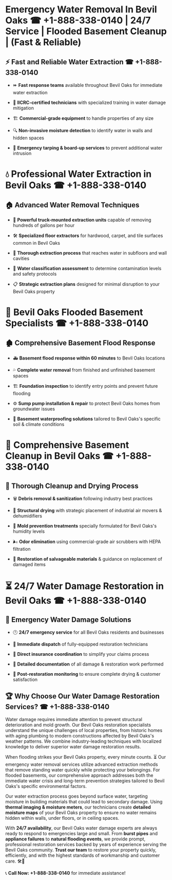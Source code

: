 # Emergency Water Removal In Bevil Oaks ☎ +1-888-338-0140 | 24/7 Service | Flooded Basement Cleanup | (Fast & Reliable)  

## ⚡ Fast and Reliable Water Extraction ☎ +1-888-338-0140  
- ⏩ **Fast response teams** available throughout Bevil Oaks for immediate water extraction  
- 🏅 **IICRC-certified technicians** with specialized training in water damage mitigation  
- 🏗️ **Commercial-grade equipment** to handle properties of any size  
- 🔍 **Non-invasive moisture detection** to identify water in walls and hidden spaces  
- 🛑 **Emergency tarping & board-up services** to prevent additional water intrusion  

# 💧 Professional Water Extraction in Bevil Oaks ☎ +1-888-338-0140  

## 🏠 Advanced Water Removal Techniques  
- 🚛 **Powerful truck-mounted extraction units** capable of removing hundreds of gallons per hour  
- 🛠️ **Specialized floor extractors** for hardwood, carpet, and tile surfaces common in Bevil Oaks  
- 📏 **Thorough extraction process** that reaches water in subfloors and wall cavities  
- 🧪 **Water classification assessment** to determine contamination levels and safety protocols  
- 📋 **Strategic extraction plans** designed for minimal disruption to your Bevil Oaks property  

# 🌊 Bevil Oaks Flooded Basement Specialists ☎ +1-888-338-0140  

## 🏚️ Comprehensive Basement Flood Response  
- 🚑 **Basement flood response within 60 minutes** to Bevil Oaks locations  
- 💦 **Complete water removal** from finished and unfinished basement spaces  
- 🏗️ **Foundation inspection** to identify entry points and prevent future flooding  
- ⚙️ **Sump pump installation & repair** to protect Bevil Oaks homes from groundwater issues  
- 🌱 **Basement waterproofing solutions** tailored to Bevil Oaks's specific soil & climate conditions  

# 🧹 Comprehensive Basement Cleanup in Bevil Oaks ☎ +1-888-338-0140  

## 🔄 Thorough Cleanup and Drying Process  
- 🗑️ **Debris removal & sanitization** following industry best practices  
- 💨 **Structural drying** with strategic placement of industrial air movers & dehumidifiers  
- 🦠 **Mold prevention treatments** specially formulated for Bevil Oaks's humidity levels  
- 🌬️ **Odor elimination** using commercial-grade air scrubbers with HEPA filtration  
- 🔧 **Restoration of salvageable materials** & guidance on replacement of damaged items  

# ⏳ 24/7 Water Damage Restoration in Bevil Oaks ☎ +1-888-338-0140  

## 🚀 Emergency Water Damage Solutions  
- 🕛 **24/7 emergency service** for all Bevil Oaks residents and businesses  
- 🚒 **Immediate dispatch** of fully-equipped restoration technicians  
- 🏦 **Direct insurance coordination** to simplify your claims process  
- 📜 **Detailed documentation** of all damage & restoration work performed  
- 🔎 **Post-restoration monitoring** to ensure complete drying & customer satisfaction  

## 🏆 Why Choose Our Water Damage Restoration Services? ☎ +1-888-338-0140  
Water damage requires immediate attention to prevent structural deterioration and mold growth. Our Bevil Oaks restoration specialists understand the unique challenges of local properties, from historic homes with aging plumbing to modern constructions affected by Bevil Oaks's weather patterns. We combine industry-leading techniques with localized knowledge to deliver superior water damage restoration results.  

When flooding strikes your Bevil Oaks property, every minute counts. ⏳ Our emergency water removal services utilize advanced extraction methods that remove standing water quickly while protecting your belongings. For flooded basements, our comprehensive approach addresses both the immediate water crisis and long-term prevention strategies tailored to Bevil Oaks's specific environmental factors.  

Our water extraction process goes beyond surface water, targeting moisture in building materials that could lead to secondary damage. Using **thermal imaging & moisture meters**, our technicians create **detailed moisture maps** of your Bevil Oaks property to ensure no water remains hidden within walls, under floors, or in ceiling spaces.  

With **24/7 availability**, our Bevil Oaks water damage experts are always ready to respond to emergencies large and small. From **burst pipes** and **appliance failures** to **natural flooding events**, we provide prompt, professional restoration services backed by years of experience serving the Bevil Oaks community. **Trust our team** to restore your property quickly, efficiently, and with the highest standards of workmanship and customer care. 🛠️💪  

📞 **Call Now: +1-888-338-0140** for immediate assistance!